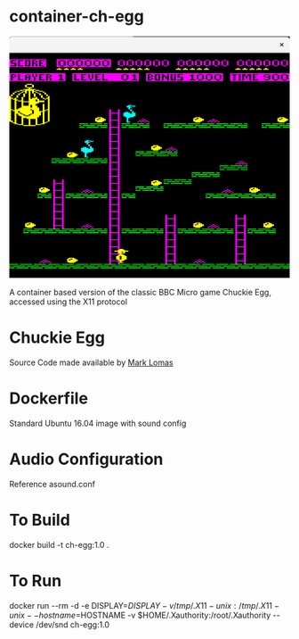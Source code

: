 # container-ch-egg

![](images/chuckie-egg.png)

A container based version of the classic BBC Micro game Chuckie Egg, accessed using the X11 protocol 

# Chuckie Egg
Source Code made available by [Mark Lomas](http://marklomas.net/ch-egg/native/native.htm)


# Dockerfile
Standard Ubuntu 16.04 image with sound config

# Audio Configuration
Reference asound.conf

# To Build
docker build -t ch-egg:1.0 .

# To Run
docker run --rm -d -e DISPLAY=$DISPLAY -v /tmp/.X11-unix:/tmp/.X11-unix --hostname=$HOSTNAME -v $HOME/.Xauthority:/root/.Xauthority --device /dev/snd ch-egg:1.0 

